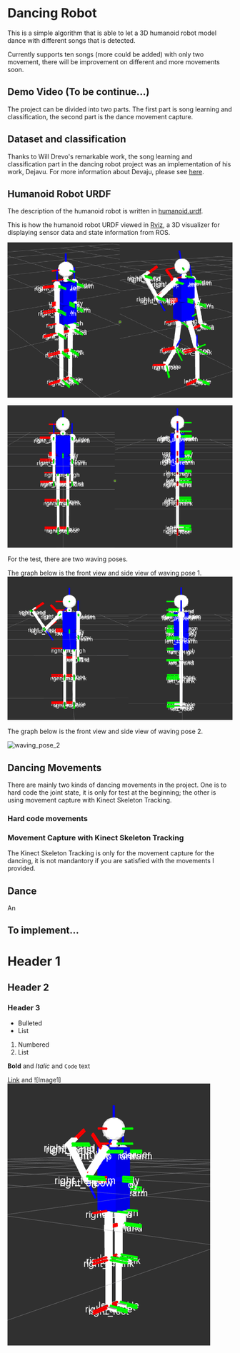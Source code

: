 # Dancing Robot

This is a simple algorithm that is able to let a 3D humanoid robot model dance with different songs that is detected.

Currently supports ten songs (more could be added) with only two movement, there will be improvement on different  and more movements soon.

## Demo Video (To be continue...)

The project can be divided into two parts. The first part is song learning and classification, the second part is the dance movement capture.

## Dataset and classification

Thanks to Will Drevo's remarkable work, the song learning and classification part in the dancing robot project was an implementation of his work, Dejavu. For more information about Devaju, please see [here](https://github.com/worldveil/dejavu).

## Humanoid Robot URDF

The description of the humanoid robot is written in [humanoid.urdf](https://github.com/WeiyuanDeng/Dancing-Robot/blob/master/urdf/humanoid.urdf).

This is how the humanoid robot URDF viewed in [Rviz](http://wiki.ros.org/rviz), a 3D visualizer for displaying sensor data and state information from ROS.

![image1](https://github.com/WeiyuanDeng/Dancing-Robot/blob/master/image/robot_waving.png)

![image2](https://github.com/WeiyuanDeng/Dancing-Robot/blob/master/image/front_side_robot.png)

For the test, there are two waving poses.

The graph below is the front view and side view of waving pose 1.
![waving_pose_1](https://github.com/WeiyuanDeng/Dancing-Robot/blob/master/image/waving1_front_side.png)

The graph below is the front view and side view of waving pose 2.

![waving_pose_2]()



## Dancing Movements

There are mainly two kinds of dancing movements in the project. One is to hard code the joint state, it is only for test at the beginning; the other is using movement capture with Kinect Skeleton Tracking.

### Hard code movements

### Movement Capture with Kinect Skeleton Tracking

The Kinect Skeleton Tracking is only for the movement capture for the dancing, it is not mandantory if you are satisfied with the movements I provided.


## Dance

An


## To implement...







# Header 1
## Header 2
### Header 3

- Bulleted
- List

1. Numbered
2. List

**Bold** and _Italic_ and `Code` text

[Link](url) and ![Image1]
<img src="\image\waving1.png">
```


